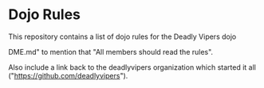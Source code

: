 Dojo Rules
==========

This repository contains a list of dojo rules for the Deadly Vipers dojo

DME.md" to mention that "All members should read the rules".

Also include a link back to the deadlyvipers organization which started it all ("https://github.com/deadlyvipers").
